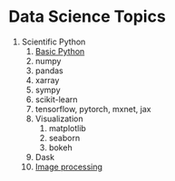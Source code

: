 # Data Science Topics

1. Scientific Python
    1. [Basic Python](https://swcarpentry.github.io/python-novice-inflammation/)
    1. numpy
    1. pandas
    1. xarray
    1. sympy
    1. scikit-learn
    1. tensorflow, pytorch, mxnet, jax
    1. Visualization
        1. matplotlib
        1. seaborn
        1. bokeh
    1. Dask
    1. [Image processing](https://datacarpentry.org/image-processing/)
